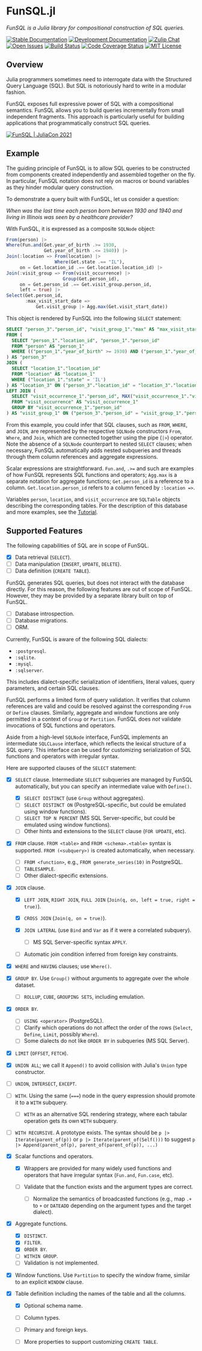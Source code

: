 # FunSQL.jl

*FunSQL is a Julia library for compositional construction of SQL queries.*

[![Stable Documentation][docs-rel-img]][docs-rel-url]
[![Development Documentation][docs-dev-img]][docs-dev-url]
[![Zulip Chat][chat-img]][chat-url]
[![Open Issues][issues-img]][issues-url]
[![Build Status][ci-img]][ci-url]
[![Code Coverage Status][codecov-img]][codecov-url]
[![MIT License][license-img]][license-url]


## Overview

Julia programmers sometimes need to interrogate data with the Structured Query
Language (SQL).  But SQL is notoriously hard to write in a modular fashion.

FunSQL exposes full expressive power of SQL with a compositional semantics.
FunSQL allows you to build queries incrementally from small independent
fragments.  This approach is particularly useful for building applications that
programmatically construct SQL queries.

[![FunSQL | JuliaCon 2021][juliacon2021-img]][juliacon2021-url]


## Example

The guiding principle of FunSQL is to allow SQL queries to be constructed from
components created independently and assembled together on the fly.  In
particular, FunSQL notation does not rely on macros or bound variables as they
hinder modular query construction.

To demonstrate a query built with FunSQL, let us consider a question:

*When was the last time each person born between 1930 and 1940 and living in
Illinois was seen by a healthcare provider?*

With FunSQL, it is expressed as a composite `SQLNode` object:

```julia
From(person) |>
Where(Fun.and(Get.year_of_birth .>= 1930,
              Get.year_of_birth .<= 1940)) |>
Join(:location => From(location) |>
                  Where(Get.state .== "IL"),
     on = Get.location_id .== Get.location.location_id) |>
Join(:visit_group => From(visit_occurrence) |>
                     Group(Get.person_id),
     on = Get.person_id .== Get.visit_group.person_id,
     left = true) |>
Select(Get.person_id,
       :max_visit_start_date =>
           Get.visit_group |> Agg.max(Get.visit_start_date))
```

This object is rendered by FunSQL into the following `SELECT` statement:

```sql
SELECT "person_3"."person_id", "visit_group_1"."max" AS "max_visit_start_date"
FROM (
  SELECT "person_1"."location_id", "person_1"."person_id"
  FROM "person" AS "person_1"
  WHERE (("person_1"."year_of_birth" >= 1930) AND ("person_1"."year_of_birth" <= 1940))
) AS "person_3"
JOIN (
  SELECT "location_1"."location_id"
  FROM "location" AS "location_1"
  WHERE ("location_1"."state" = 'IL')
) AS "location_3" ON ("person_3"."location_id" = "location_3"."location_id")
LEFT JOIN (
  SELECT "visit_occurrence_1"."person_id", MAX("visit_occurrence_1"."visit_start_date") AS "max"
  FROM "visit_occurrence" AS "visit_occurrence_1"
  GROUP BY "visit_occurrence_1"."person_id"
) AS "visit_group_1" ON ("person_3"."person_id" = "visit_group_1"."person_id")
```

From this example, you could infer that SQL clauses, such as `FROM`, `WHERE`,
and `JOIN`, are represented by the respective `SQLNode` constructors `From`,
`Where`, and `Join`, which are connected together using the pipe (`|>`)
operator.  Note the absence of a `SQLNode` counterpart to nested `SELECT`
clauses; when necessary, FunSQL automatically adds nested subqueries and
threads through them column references and aggregate expressions.

Scalar expressions are straightforward.  `Fun.and`, `.>=` and such are examples
of how FunSQL represents SQL functions and operators; `Agg.max` is a separate
notation for aggregate functions; `Get.person_id` is a reference to a column.
`Get.location.person_id` refers to a column fenced by `:location =>`.

Variables `person`, `location`, and `visit_occurrence` are `SQLTable` objects
describing the corresponding tables.  For the description of this database and
more examples, see the [Tutorial][tutorial-url].


## Supported Features

The following capabilities of SQL are in scope of FunSQL.

- [x] Data retrieval (`SELECT`).
- [ ] Data manipulation (`INSERT`, `UPDATE`, `DELETE`).
- [ ] Data definition (`CREATE TABLE`).

FunSQL generates SQL queries, but does not interact with the database directly.
For this reason, the following features are out of scope of FunSQL.  However,
they may be provided by a separate library built on top of FunSQL.

- [ ] Database introspection.
- [ ] Database migrations.
- [ ] ORM.

Currently, FunSQL is aware of the following SQL dialects:

- `:postgresql`.
- `:sqlite`.
- `:mysql`.
- `:sqlserver`.

This includes dialect-specific serialization of identifiers, literal values,
query parameters, and certain SQL clauses.

FunSQL performs a limited form of query validation.  It verifies that column
references are valid and could be resolved against the corresponding `From` or
`Define` clauses.  Similarly, aggregate and window functions are only permitted
in a context of `Group` or `Partition`.  FunSQL does *not* validate invocations
of SQL functions and operators.

Aside from a high-level `SQLNode` interface, FunSQL implements an intermediate
`SQLCLause` interface, which reflects the lexical structure of a SQL query.
This interface can be used for customizing serialization of SQL functions and
operators with irregular syntax.

Here are supported clauses of the `SELECT` statement:

- [x] `SELECT` clause.  Intermediate `SELECT` subqueries are managed by FunSQL
  automatically, but you can specify an intermediate value with `Define()`.

  - [x] `SELECT DISTINCT` (use `Group` without aggregates).
  - [ ] `SELECT DISTINCT ON` (PostgreSQL-specific, but could be
    emulated using window functions).
  - [ ] `SELECT TOP N PERCENT` (MS SQL Server-specific, but could be
    emulated using window functions).
  - [ ] Other hints and extensions to the `SELECT` clause (`FOR UPDATE`, etc).

- [x] `FROM` clause.  `FROM <table>` and `FROM <schema>.<table>` syntax is
  supported.  `FROM (<subquery>)` is created automatically, when necessary.

  - [ ] `FROM <function>`, e.g., `FROM generate_series(10)` in PostgreSQL.
  - [ ] `TABLESAMPLE`.
  - [ ] Other dialect-specific extensions.

- [x] `JOIN` clause.

  - [x] `LEFT JOIN`, `RIGHT JOIN`, `FULL JOIN`
    (`Join(q, on, left = true, right = true)`).
  - [x] `CROSS JOIN` (`Join(q, on = true)`).
  - [x] `JOIN LATERAL` (use `Bind` and `Var` as if it were a correlated
    subquery).

    - [ ] MS SQL Server-specific syntax `APPLY`.

  - [ ] Automatic join condition inferred from foreign key constraints.

- [x] `WHERE` and `HAVING` clauses; use `Where()`.

- [x] `GROUP BY`.  Use `Group()` without arguments to aggregate over the
  whole dataset.

  - [ ] `ROLLUP`, `CUBE`, `GROUPING SETS`, including emulation.

- [x] `ORDER BY`.

  - [ ] `USING <operator>` (PostgreSQL).
  - [ ] Clarify which operations do not affect the order of the rows
    (`Select`, `Define`, `Limit`, possibly `Where`).
  - [ ] Some dialects do not like `ORDER BY` in subqueries (MS SQL Server).

- [x] `LIMIT` (`OFFSET`, `FETCH`).

- [x] `UNION ALL`; we call it `Append()` to avoid collision with Julia's
      `Union` type constructor.

- [ ] `UNION`, `INTERSECT`, `EXCEPT`.

- [ ] `WITH`.  Using the same (`===`) node in the query expression should
  promote it to a `WITH` subquery.

  - [ ] `WITH` as an alternative SQL rendering strategy, where each tabular
    operation gets its own `WITH` subquery.

- [ ] `WITH RECURSIVE`.  A prototype exists.  The syntax should be `p |>
  Iterate(parent_of(p))` or `p |> Iterate(parent_of(Self()))` to suggest `p |>
  Append(parent_of(p), parent_of(parent_of(p)), ...)`

- [x] Scalar functions and operators.

  - [x] Wrappers are provided for many widely used functions and operators that
    have irregular syntax (`Fun.and`, `Fun.case`, etc).

  - [ ] Validate that the function exists and the argument types are correct.

    - [ ] Normalize the semantics of broadcasted functions (e.g., map `.+` to
      `+` or `DATEADD` depending on the argument types and the target dialect).

- [x] Aggregate functions.

  - [x] `DISTINCT`.
  - [x] `FILTER`.
  - [x] `ORDER BY`.
  - [ ] `WITHIN GROUP`.
  - [ ] Validation is not implemented.

- [x] Window functions.  Use `Partition` to specify the window frame, similar
  to an explicit `WINDOW` clause.

- [x] Table definition including the names of the table and all the columns.

  - [x] Optional schema name.
  - [ ] Column types.
  - [ ] Primary and foreign keys.
  - [ ] More properties to support customizing `CREATE TABLE`.


[docs-rel-img]: https://img.shields.io/badge/docs-stable-green.svg
[docs-rel-url]: https://mechanicalrabbit.github.io/FunSQL.jl/stable/
[docs-dev-img]: https://img.shields.io/badge/docs-dev-blue.svg
[docs-dev-url]: https://mechanicalrabbit.github.io/FunSQL.jl/dev/
[chat-img]: https://img.shields.io/badge/chat-julia--zulip-blue
[chat-url]: https://julialang.zulipchat.com/#narrow/stream/284102-funsql.2Ejl
[issues-img]: https://img.shields.io/github/issues/MechanicalRabbit/FunSQL.jl.svg
[issues-url]: https://github.com/MechanicalRabbit/FunSQL.jl/issues
[ci-img]: https://github.com/MechanicalRabbit/FunSQL.jl/workflows/CI/badge.svg
[ci-url]: https://github.com/MechanicalRabbit/FunSQL.jl/actions?query=workflow%3ACI+branch%3Amaster
[codecov-img]: https://codecov.io/gh/MechanicalRabbit/FunSQL.jl/branch/master/graph/badge.svg
[codecov-url]: https://codecov.io/gh/MechanicalRabbit/FunSQL.jl
[license-img]: https://img.shields.io/badge/license-MIT-blue.svg
[license-url]: https://raw.githubusercontent.com/MechanicalRabbit/FunSQL.jl/master/LICENSE.md
[juliacon2021-img]: https://img.youtube.com/vi/rGWwmuvRUYk/maxresdefault.jpg
[juliacon2021-url]: https://www.youtube.com/watch?v=rGWwmuvRUYk
[tutorial-url]: https://mechanicalrabbit.github.io/FunSQL.jl/stable/tutorial/
